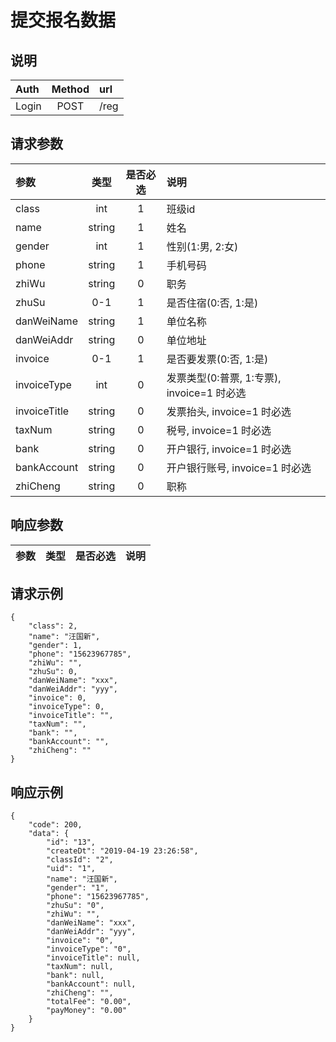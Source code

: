 # 提交报名数据

## 说明

|  Auth  |  Method  |  url  |
| :----  | :----:   | :---- |
|  Login  |  POST  |  /reg  |

## 请求参数

|  参数  |  类型  |  是否必选  |  说明  |
| :---- | :----: | :----:   | :----  |
| class | int | 1 | 班级id |
| name | string | 1 | 姓名 |
| gender | int | 1 | 性别(1:男, 2:女) |
| phone | string | 1 | 手机号码 |
| zhiWu | string | 0 | 职务 |
| zhuSu | 0-1 | 1 | 是否住宿(0:否, 1:是) |
| danWeiName | string | 1 | 单位名称 |
| danWeiAddr | string | 0 | 单位地址 |
| invoice | 0-1 | 1 | 是否要发票(0:否, 1:是) |
| invoiceType | int | 0 | 发票类型(0:普票, 1:专票), invoice=1 时必选 |
| invoiceTitle | string | 0 | 发票抬头, invoice=1 时必选 |
| taxNum | string | 0 | 税号, invoice=1 时必选 |
| bank | string | 0 | 开户银行, invoice=1 时必选 |
| bankAccount | string | 0 | 开户银行账号, invoice=1 时必选 |
| zhiCheng | string | 0 | 职称 |

## 响应参数

|  参数  |  类型  |  是否必选  |  说明  |
| :---- | :----: | :----:   | :----  |

## 请求示例

```
{
    "class": 2,
    "name": "汪国新",
    "gender": 1,
    "phone": "15623967785",
    "zhiWu": "",
    "zhuSu": 0,
    "danWeiName": "xxx",
    "danWeiAddr": "yyy",
    "invoice": 0,
    "invoiceType": 0,
    "invoiceTitle": "",
    "taxNum": "",
    "bank": "",
    "bankAccount": "",
    "zhiCheng": ""
}
```

## 响应示例

```
{
    "code": 200,
    "data": {
        "id": "13",
        "createDt": "2019-04-19 23:26:58",
        "classId": "2",
        "uid": "1",
        "name": "汪国新",
        "gender": "1",
        "phone": "15623967785",
        "zhuSu": "0",
        "zhiWu": "",
        "danWeiName": "xxx",
        "danWeiAddr": "yyy",
        "invoice": "0",
        "invoiceType": "0",
        "invoiceTitle": null,
        "taxNum": null,
        "bank": null,
        "bankAccount": null,
        "zhiCheng": "",
        "totalFee": "0.00",
        "payMoney": "0.00"
    }
}
```